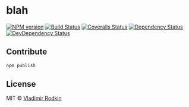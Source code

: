 # blah

[![NPM version][npm-image]][npm-url]
[![Build Status][travis-image]][travis-url]
[![Coveralls Status][coveralls-image]][coveralls-url]
[![Dependency Status][depstat-image]][depstat-url]
[![DevDependency Status][depstat-dev-image]][depstat-dev-url]

## Contribute
```sh
npm publish
```

## License
MIT © [Vladimir Rodkin](https://github.com/VovanR)

[npm-url]: https://npmjs.org/package/blah
[npm-image]: http://img.shields.io/npm/v/blah.svg

[travis-url]: https://travis-ci.org/VovanR/blah
[travis-image]: http://img.shields.io/travis/VovanR/blah.svg

[coveralls-url]: https://coveralls.io/r/VovanR/blah
[coveralls-image]: http://img.shields.io/coveralls/VovanR/blah.svg

[depstat-url]: https://david-dm.org/VovanR/blah
[depstat-image]: https://david-dm.org/VovanR/blah.svg

[depstat-dev-url]: https://david-dm.org/VovanR/blah
[depstat-dev-image]: https://david-dm.org/VovanR/blah/dev-status.svg
